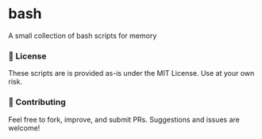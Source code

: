 # bash

A small collection of bash scripts for memory

### 📝 License
These scripts are is provided as-is under the MIT License. Use at your own risk.

### 🤝 Contributing
Feel free to fork, improve, and submit PRs. Suggestions and issues are welcome!